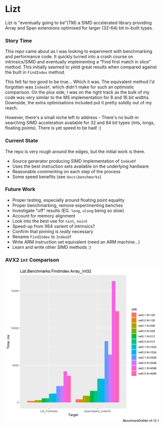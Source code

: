 # Lizt

Lizt is "eventually going to be"(TM) a SIMD accelerated library providing Array and Span extensions optimised for larger (32-64) bit in-built types.

### Story Time

This repo came about as I was looking to experiment with benchmarking and performance code. It quickly turned into a crash course on intrinsics/SIMD and eventually implementing a "Find first match in slice" method. This initially seemed to yield great results when compared against the built in `FindIndex` method.

This felt far too good to be true... Which it was. The equivalent method I'd forgotten was `IndexOf`, which didn't make for such an optimistic comparison. On the plus side, I was on the right track as the bulk of my code was very similar to the MS implementation for 8 and 16 bit widths. Downside, the extra optimisations included put it pretty solidly out of my reach.

However, there's a small niche left to address - There's no built-in searching SIMD acceleration available for 32 and 64 bit types (ints, longs, floating points). There is yet speed to be had! :)

### Current State

The repo is very rough around the edges, but the initial work is there.

* Source generator producing SIMD implementation of `IndexOf`
* Uses the best instruction sets available on the underlying hardware
* Reasonable commenting on each step of the process
* Some speed benefits (see `docs\benchmarks`)

### Future Work

* Proper testing, especially around floating point equality
* Proper benchmarking, remove experimenting benches
* Investigate "off" results (EG. `long`, `ulong` being so slow)
* Account for memory alignment
* Look into the best use for `nint`, `nuint`
* Speed-up from X64 varient of intrinsics?
* Confirm that pinning is _really_ necessary
* Rename `FindIndex` to `IndexOf`
* Write ARM instruction set equivalent (need an ARM machine...)
* Learn and write other SIMD methods :)

### AVX2 `int` Comparison

![i7-7820X_Int32](docs/benchmarks/0.7.0-alpha/x86_i7-7820X@4.0GHz/AVX_Int32_Barplot.png)
